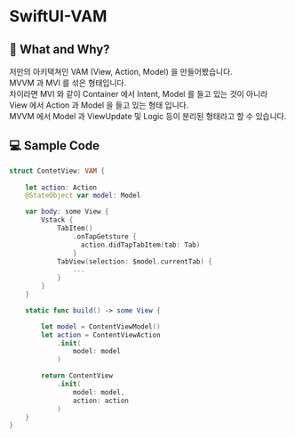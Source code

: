 # SwiftUI-VAM

## 🤔 What and Why?
저만의 아키택쳐인 VAM (View, Action, Model) 을 만들어봤습니다.  
MVVM 과 MVI 를 섞은 형태입니다.  
차이라면 MVI 와 같이 Container 에서 Intent, Model 를 들고 있는 것이 아니라  
View 에서 Action 과 Model 을 들고 있는 형태 입니다.  
MVVM 에서 Model 과 ViewUpdate 및 Logic 등이 분리된 형태라고 할 수 있습니다.

## 💻 Sample Code
```Swift
struct ContetView: VAM {
    
    let action: Action
    @StateObject var model: Model

    var body: some View {
        Vstack {
            TabItem()
                .onTapGetsture {
                  action.didTapTabItem(tab: Tab)
                }
            TabView(selection: $model.currentTab) {
                ...
            }
        }
    }

    static func build() -> some View {

        let model = ContentViewModel()
        let action = ContentViewAction
            .init(
                model: model
            )

        return ContentView
            .init(
                model: model,
                action: action
            )
    }
}
```
